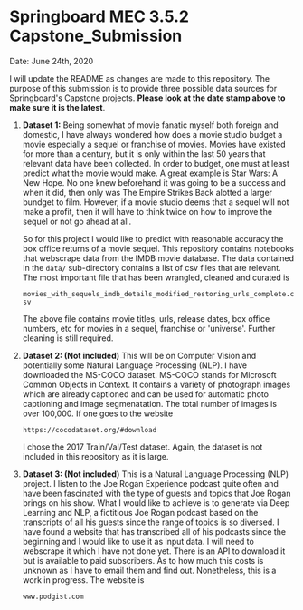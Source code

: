 # Springboard MEC 3.5.2 Capstone_Submission

Date: June 24th, 2020

I will update the README as changes are made to this repository. The purpose of this submission is to provide three possible data sources for Springboard's Capstone projects. **Please look at the date stamp above to make sure it is the latest**. 

1. **Dataset 1:** Being somewhat of movie fanatic myself both foreign and domestic, I have always wondered how does a movie studio budget a movie especially a sequel or franchise of movies. Movies have existed for more than a century, but it is only within the last 50 years that relevant data have been collected. In order to budget, one must at least predict what the movie would make. A great example is Star Wars: A New Hope. No one knew beforehand it was going to be a success and when it did, then only was The Empire Strikes Back alotted a larger bundget to film. However, if a movie studio deems that a sequel will not make a profit, then it will have to think twice on how to improve the sequel or not go ahead at all.
    
    So for this project I would like to predict with reasonable accuracy the box office returns of a movie sequel. This repository contains notebooks that webscrape data from the IMDB movie database. The data contained in the `data/` sub-directory contains a list of csv files that are relevant. The most important file that has been wrangled, cleaned and curated is 
    
    `movies_with_sequels_imdb_details_modified_restoring_urls_complete.csv`
    
    
   The above file contains movie titles, urls, release dates, box office numbers, etc for movies in a sequel, franchise or 'universe'. Further cleaning is still required.
   
    
2. **Dataset 2: (Not included)** This will be on Computer Vision and potentially some Natural Language Processing (NLP). I have downloaded the MS-COCO dataset. MS-COCO stands for Microsoft Common Objects in Context. It contains a variety of photograph images which are already captioned and can be used for automatic photo captioning and image segmenatation. The total number of images is over 100,000. If one goes to the website  

	`https://cocodataset.org/#download` 
  
  	I chose the 2017 Train/Val/Test dataset. Again, the dataset is not included in this repository as it is large.
  
3. **Dataset 3: (Not included)** This is a Natural Language Processing (NLP) project. I listen to the Joe Rogan Experience podcast quite often and have been fascinated with the type of guests and topics that Joe Rogan brings on his show. What I would like to achieve is to generate via Deep Learning and NLP, a fictitious Joe Rogan podcast based on the transcripts of all his guests since the range of topics is so diversed. I have found a website that has transcribed all of his podcasts since the beginning and I would like to use it as input data. I will need to webscrape it which I have not done yet. There is an API to download it but is available to paid subscribers. As to how much this costs is unknown as I have to email them and find out. Nonetheless, this is a work in progress. The website is 

	`www.podgist.com`

   


